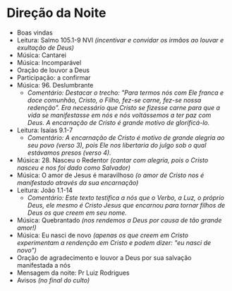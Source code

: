 # Direção da Noite

- Boas vindas
- Leitura: Salmo 105.1-9 NVI _(incentivar e convidar os irmãos ao louvar e exultação de Deus)_
- Música: Cantarei
- Música: Incomparável
- Oração de louvor a Deus
- Participação: a confirmar
- Música: 96. Deslumbrante
    - _Comentário: Destacar o trecho: "Para termos nós com Ele franca e doce comunhão, Cristo, o Filho, fez-se carne, fez-se nossa redenção". Era necessário que Cristo se fizesse carne para que a vida se manifestasse em nós e nós voltássemos a ter paz com Deus. A encarnação de Cristo é grande motivo de glorificá-lo._
- Leitura: Isaías 9.1-7
    - _Comentário: A encarnação de Cristo é motivo de grande alegria ao seu povo (verso 3), pois Ele nos libertaria do julgo sob o qual estávamos presos (verso 4)._
- Música: 28. Nasceu o Redentor _(cantar com alegria, pois o Cristo nasceu e nos foi dado como Salvador)_
- Música: O amor de Jesus é maravilhoso _(o amor de Cristo nos é manifestado através da sua encarnação)_
- Leitura: João 1.1-14
    - _Comentário: Este texto testifica a nós que o Verbo, a Luz, o próprio Deus, ele mesmo é Cristo Jesus que encarnou para tornar filhos de Deus os que creem em seu nome._
- Música: Quebrantado _(nos rendemos a Deus por causa de tão grande amor!)_
- Música: Eu nasci de novo _(apenas os que creem em Cristo experimentam a rendenção em Cristo e podem dizer: "eu nasci de novo")_
- Oração de agradecimento e louvor a Deus por sua salvação manifestada a nós
- Mensagem da noite: Pr Luiz Rodrigues
- Avisos _(no final do culto)_
